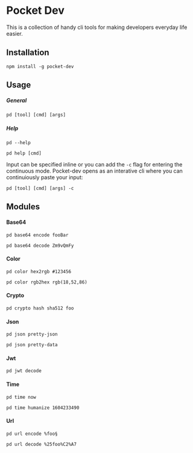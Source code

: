 # Pocket Dev

This is a collection of handy cli tools for making developers everyday life easier.


## Installation
`npm install -g pocket-dev`

## Usage
##### General
`pd [tool] [cmd] [args]`

##### Help
`pd --help`

`pd help [cmd]`


Input can be specified inline or you can add the `-c` flag for entering the continuous mode.
Pocket-dev opens as an interative cli where you can continuiously paste your input:

`pd [tool] [cmd] [args] -c`

## Modules
#### Base64
`pd base64 encode fooBar`

`pd base64 decode Zm9vQmFy`

#### Color
`pd color hex2rgb #123456`

`pd color rgb2hex rgb(18,52,86)`

#### Crypto
`pd crypto hash sha512 foo`

#### Json
`pd json pretty-json`

`pd json pretty-data`

#### Jwt
`pd jwt decode`

#### Time
`pd time now`

`pd time humanize 1604233490`

#### Url
`pd url encode %foo§`

`pd url decode %25foo%C2%A7`
